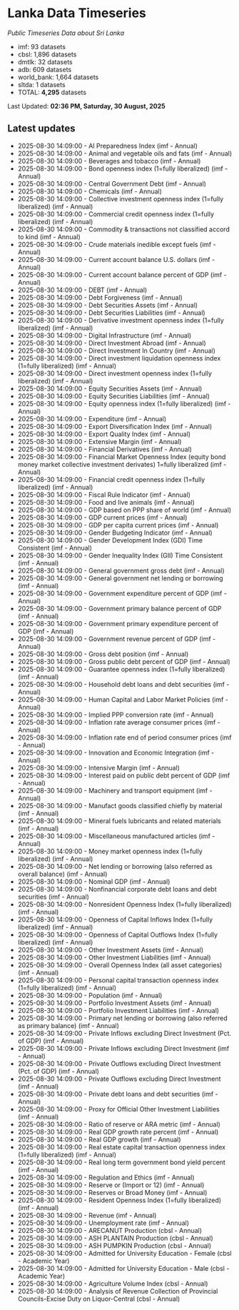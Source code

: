 # Lanka Data Timeseries
*Public Timeseries Data about Sri Lanka*

* imf: 93 datasets
* cbsl: 1,896 datasets
* dmtlk: 32 datasets
* adb: 609 datasets
* world_bank: 1,664 datasets
* sltda: 1 datasets
* TOTAL: **4,295** datasets

Last Updated: **02:36 PM, Saturday, 30 August, 2025**

## Latest updates

* 2025-08-30 14:09:00 - AI Preparedness Index (imf - Annual)
* 2025-08-30 14:09:00 - Animal and vegetable oils and fats (imf - Annual)
* 2025-08-30 14:09:00 - Beverages and tobacco (imf - Annual)
* 2025-08-30 14:09:00 - Bond openness index (1=fully liberalized) (imf - Annual)
* 2025-08-30 14:09:00 - Central Government Debt (imf - Annual)
* 2025-08-30 14:09:00 - Chemicals (imf - Annual)
* 2025-08-30 14:09:00 - Collective investment openness index (1=fully liberalized) (imf - Annual)
* 2025-08-30 14:09:00 - Commercial credit openness index (1=fully liberalized) (imf - Annual)
* 2025-08-30 14:09:00 - Commodity & transactions not classified accord to kind (imf - Annual)
* 2025-08-30 14:09:00 - Crude materials inedible except fuels (imf - Annual)
* 2025-08-30 14:09:00 - Current account balance U.S. dollars (imf - Annual)
* 2025-08-30 14:09:00 - Current account balance percent of GDP (imf - Annual)
* 2025-08-30 14:09:00 - DEBT (imf - Annual)
* 2025-08-30 14:09:00 - Debt Forgiveness (imf - Annual)
* 2025-08-30 14:09:00 - Debt Securities Assets (imf - Annual)
* 2025-08-30 14:09:00 - Debt Securities Liabilities (imf - Annual)
* 2025-08-30 14:09:00 - Derivative investment openness index (1=fully liberalized) (imf - Annual)
* 2025-08-30 14:09:00 - Digital Infrastructure (imf - Annual)
* 2025-08-30 14:09:00 - Direct Investment Abroad (imf - Annual)
* 2025-08-30 14:09:00 - Direct Investment In Country (imf - Annual)
* 2025-08-30 14:09:00 - Direct investment liquidation openness index (1=fully liberalized) (imf - Annual)
* 2025-08-30 14:09:00 - Direct investment openness index (1=fully liberalized) (imf - Annual)
* 2025-08-30 14:09:00 - Equity Securities Assets (imf - Annual)
* 2025-08-30 14:09:00 - Equity Securities Liabilities (imf - Annual)
* 2025-08-30 14:09:00 - Equity openness index (1=fully liberalized) (imf - Annual)
* 2025-08-30 14:09:00 - Expenditure (imf - Annual)
* 2025-08-30 14:09:00 - Export Diversification Index (imf - Annual)
* 2025-08-30 14:09:00 - Export Quality Index (imf - Annual)
* 2025-08-30 14:09:00 - Extensive Margin (imf - Annual)
* 2025-08-30 14:09:00 - Financial Derivatives (imf - Annual)
* 2025-08-30 14:09:00 - Financial Market Openness Index (equity bond money market collective investment derivates) 1=fully liberalized (imf - Annual)
* 2025-08-30 14:09:00 - Financial credit openness index (1=fully liberalized) (imf - Annual)
* 2025-08-30 14:09:00 - Fiscal Rule Indicator (imf - Annual)
* 2025-08-30 14:09:00 - Food and live animals (imf - Annual)
* 2025-08-30 14:09:00 - GDP based on PPP share of world (imf - Annual)
* 2025-08-30 14:09:00 - GDP current prices (imf - Annual)
* 2025-08-30 14:09:00 - GDP per capita current prices (imf - Annual)
* 2025-08-30 14:09:00 - Gender Budgeting Indicator (imf - Annual)
* 2025-08-30 14:09:00 - Gender Development Index (GDI) Time Consistent (imf - Annual)
* 2025-08-30 14:09:00 - Gender Inequality Index (GII) Time Consistent (imf - Annual)
* 2025-08-30 14:09:00 - General government gross debt (imf - Annual)
* 2025-08-30 14:09:00 - General government net lending or borrowing (imf - Annual)
* 2025-08-30 14:09:00 - Government expenditure percent of GDP (imf - Annual)
* 2025-08-30 14:09:00 - Government primary balance percent of GDP (imf - Annual)
* 2025-08-30 14:09:00 - Government primary expenditure percent of GDP (imf - Annual)
* 2025-08-30 14:09:00 - Government revenue percent of GDP (imf - Annual)
* 2025-08-30 14:09:00 - Gross debt position (imf - Annual)
* 2025-08-30 14:09:00 - Gross public debt percent of GDP (imf - Annual)
* 2025-08-30 14:09:00 - Guarantee openness index (1=fully liberalized) (imf - Annual)
* 2025-08-30 14:09:00 - Household debt loans and debt securities (imf - Annual)
* 2025-08-30 14:09:00 - Human Capital and Labor Market Policies (imf - Annual)
* 2025-08-30 14:09:00 - Implied PPP conversion rate (imf - Annual)
* 2025-08-30 14:09:00 - Inflation rate average consumer prices (imf - Annual)
* 2025-08-30 14:09:00 - Inflation rate end of period consumer prices (imf - Annual)
* 2025-08-30 14:09:00 - Innovation and Economic Integration (imf - Annual)
* 2025-08-30 14:09:00 - Intensive Margin (imf - Annual)
* 2025-08-30 14:09:00 - Interest paid on public debt percent of GDP (imf - Annual)
* 2025-08-30 14:09:00 - Machinery and transport equipment (imf - Annual)
* 2025-08-30 14:09:00 - Manufact goods classified chiefly by material (imf - Annual)
* 2025-08-30 14:09:00 - Mineral fuels lubricants and related materials (imf - Annual)
* 2025-08-30 14:09:00 - Miscellaneous manufactured articles (imf - Annual)
* 2025-08-30 14:09:00 - Money market openness index (1=fully liberalized) (imf - Annual)
* 2025-08-30 14:09:00 - Net lending or borrowing (also referred as overall balance) (imf - Annual)
* 2025-08-30 14:09:00 - Nominal GDP (imf - Annual)
* 2025-08-30 14:09:00 - Nonfinancial corporate debt loans and debt securities (imf - Annual)
* 2025-08-30 14:09:00 - Nonresident Openness Index (1=fully liberalized) (imf - Annual)
* 2025-08-30 14:09:00 - Openness of Capital Inflows Index (1=fully liberalized) (imf - Annual)
* 2025-08-30 14:09:00 - Openness of Capital Outflows Index (1=fully liberalized) (imf - Annual)
* 2025-08-30 14:09:00 - Other Investment Assets (imf - Annual)
* 2025-08-30 14:09:00 - Other Investment Liabilities (imf - Annual)
* 2025-08-30 14:09:00 - Overall Openness Index (all asset categories) (imf - Annual)
* 2025-08-30 14:09:00 - Personal capital transaction openness index (1=fully liberalized) (imf - Annual)
* 2025-08-30 14:09:00 - Population (imf - Annual)
* 2025-08-30 14:09:00 - Portfolio Investment Assets (imf - Annual)
* 2025-08-30 14:09:00 - Portfolio Investment Liabilities (imf - Annual)
* 2025-08-30 14:09:00 - Primary net lending or borrowing (also referred as primary balance) (imf - Annual)
* 2025-08-30 14:09:00 - Private Inflows excluding Direct Investment (Pct. of GDP) (imf - Annual)
* 2025-08-30 14:09:00 - Private Inflows excluding Direct Investment (imf - Annual)
* 2025-08-30 14:09:00 - Private Outflows excluding Direct Investment (Pct. of GDP) (imf - Annual)
* 2025-08-30 14:09:00 - Private Outflows excluding Direct Investment (imf - Annual)
* 2025-08-30 14:09:00 - Private debt loans and debt securities (imf - Annual)
* 2025-08-30 14:09:00 - Proxy for Official Other Investment Liabilities (imf - Annual)
* 2025-08-30 14:09:00 - Ratio of reserve or ARA metric (imf - Annual)
* 2025-08-30 14:09:00 - Real GDP growth rate percent (imf - Annual)
* 2025-08-30 14:09:00 - Real GDP growth (imf - Annual)
* 2025-08-30 14:09:00 - Real estate capital transaction openness index (1=fully liberalized) (imf - Annual)
* 2025-08-30 14:09:00 - Real long term government bond yield percent (imf - Annual)
* 2025-08-30 14:09:00 - Regulation and Ethics (imf - Annual)
* 2025-08-30 14:09:00 - Reserve or (Import or 12) (imf - Annual)
* 2025-08-30 14:09:00 - Reserves or Broad Money (imf - Annual)
* 2025-08-30 14:09:00 - Resident Openness Index (1=fully liberalized) (imf - Annual)
* 2025-08-30 14:09:00 - Revenue (imf - Annual)
* 2025-08-30 14:09:00 - Unemployment rate (imf - Annual)
* 2025-08-30 14:09:00 - ARECANUT Production (cbsl - Annual)
* 2025-08-30 14:09:00 - ASH PLANTAIN Production (cbsl - Annual)
* 2025-08-30 14:09:00 - ASH PUMPKIN Production (cbsl - Annual)
* 2025-08-30 14:09:00 - Admitted for University Education - Female (cbsl - Academic Year)
* 2025-08-30 14:09:00 - Admitted for University Education - Male (cbsl - Academic Year)
* 2025-08-30 14:09:00 - Agriculture Volume Index (cbsl - Annual)
* 2025-08-30 14:09:00 - Analysis of Revenue Collection of Provincial Councils-Excise Duty on Liquor-Central (cbsl - Annual)